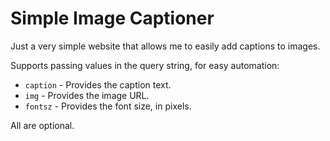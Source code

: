 # Simple Image Captioner

Just a very simple website that allows me to easily add captions to images.

Supports passing values in the query string, for easy automation:

- `caption` - Provides the caption text.
- `img` - Provides the image URL.
- `fontsz` - Provides the font size, in pixels.

All are optional.
